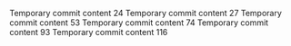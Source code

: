 Temporary commit content 24
Temporary commit content 27
Temporary commit content 53
Temporary commit content 74
Temporary commit content 93
Temporary commit content 116
